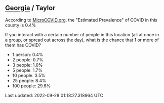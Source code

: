
## [Georgia](/united-states/georgia) / Taylor

According to [MicroCOVID.org](http://microcovid.org),
the "Estimated Prevalence" of COVID in this county is 0.4%

If you interact with a certain number of people in this location
(all at once in a group, or spread out across the day), what is the chance that
1 or more of them has COVID?

- 1 person: 0.4%
- 2 people: 0.7%
- 3 people: 1.0%
- 5 people: 1.7%
- 10 people: 3.5%
- 25 people: 8.4%
- 100 people: 29.6%

Last updated: 2022-09-28 01:18:27.318964 UTC
